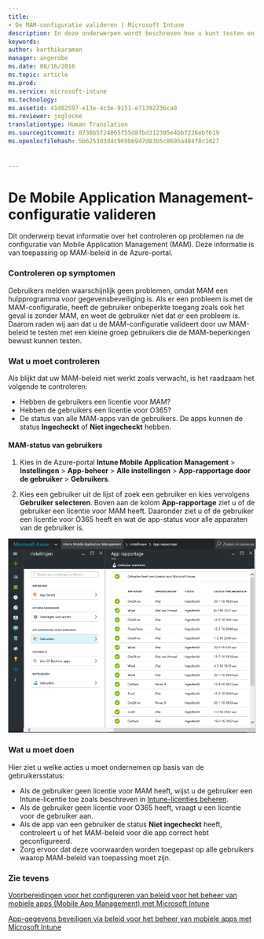 ```yaml
---
title:
- De MAM-configuratie valideren | Microsoft Intune
description: In deze onderwerpen wordt beschreven hoe u kunt testen en valideren of uw MAM-beleid juist is ingesteld en naar behoren werkt.
keywords: 
author: karthikaraman
manager: angerobe
ms.date: 08/16/2016
ms.topic: article
ms.prod: 
ms.service: microsoft-intune
ms.technology: 
ms.assetid: 41d82597-e13e-4c3e-9151-e71392236ca0
ms.reviewer: joglocke
translationtype: Human Translation
ms.sourcegitcommit: 0736b5f24065f55d8fbd312395e4bb7226ebf619
ms.openlocfilehash: 5b6253d3d4c969b6947d83b5c8695a484f8c1d27


---
```


# De Mobile Application Management-configuratie valideren

Dit onderwerp bevat informatie over het controleren op problemen na de configuratie van Mobile Application Management (MAM). Deze informatie is van toepassing op MAM-beleid in de Azure-portal.

### Controleren op symptomen
Gebruikers melden waarschijnlijk geen problemen, omdat MAM een hulpprogramma voor gegevensbeveiliging is. Als er een probleem is met de MAM-configuratie, heeft de gebruiker onbeperkte toegang zoals ook het geval is zonder MAM, en weet de gebruiker niet dat er een probleem is. Daarom raden wij aan dat u de MAM-configuratie valideert door uw MAM-beleid te testen met een kleine groep gebruikers die de MAM-beperkingen bewust kunnen testen.


### Wat u moet controleren

Als blijkt dat uw MAM-beleid niet werkt zoals verwacht, is het raadzaam het volgende te controleren:

- Hebben de gebruikers een licentie voor MAM?
- Hebben de gebruikers een licentie voor O365?
- De status van alle MAM-apps van de gebruikers. De apps kunnen de status **Ingecheckt** of **Niet ingecheckt** hebben.

#### MAM-status van gebruikers
1. Kies in de Azure-portal **Intune Mobile Application Management** > **Instellingen** > **App-beheer** > **Alle instellingen** > **App-rapportage door de gebruiker** > **Gebruikers**.

2. Kies een gebruiker uit de lijst of zoek een gebruiker en kies vervolgens **Gebruiker selecteren**. Boven aan de kolom **App-rapportage** ziet u of de gebruiker een licentie voor MAM heeft. Daaronder ziet u of de gebruiker een licentie voor O365 heeft en wat de app-status voor alle apparaten van de gebruiker is.

![App-status voor MAM](..\media\ts-mam-user-apps.png) 

### Wat u moet doen
Hier ziet u welke acties u moet ondernemen op basis van de gebruikersstatus:

- Als de gebruiker geen licentie voor MAM heeft, wijst u de gebruiker een Intune-licentie toe zoals beschreven in [Intune-licenties beheren](..\get-started\start-with-a-paid-subscription-to-microsoft-intune).
- Als de gebruiker geen licentie voor O365 heeft, vraagt u een licentie voor de gebruiker aan.
- Als de app van een gebruiker de status **Niet ingecheckt** heeft, controleert u of het MAM-beleid voor die app correct hebt geconfigureerd.
- Zorg ervoor dat deze voorwaarden worden toegepast op alle gebruikers waarop MAM-beleid van toepassing moet zijn.

### Zie tevens
[Voorbereidingen voor het configureren van beleid voor het beheer van mobiele apps (Mobile App Management) met Microsoft Intune](..\deploy-use\get-ready-to-configure-mobile-app-management-policies-with-microsoft-intune)

[App-gegevens beveiligen via beleid voor het beheer van mobiele apps met Microsoft Intune](..\deploy-use\protect-app-data-using-mobile-app-management-policies-with-microsoft-intune)



<!--HONumber=Oct16_HO1-->


